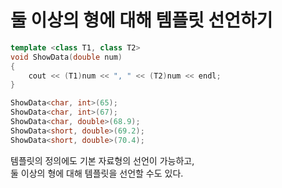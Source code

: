 # 둘 이상의 형에 대해 템플릿 선언하기

```cpp
template <class T1, class T2>
void ShowData(double num)
{
    cout << (T1)num << ", " << (T2)num << endl;
}
```
```cpp
ShowData<char, int>(65);
ShowData<char, int>(67);
ShowData<char, double>(68.9);
ShowData<short, double>(69.2);
ShowData<short, double>(70.4);
```
템플릿의 정의에도 기본 자료형의 선언이 가능하고,  
둘 이상의 형에 대해 템플릿을 선언할 수도 있다.
